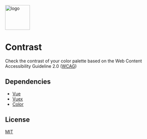 <img src="https://s3-us-west-2.amazonaws.com/s.cdpn.io/1613479/favicon.png" alt="logo" width="80px" height="auto">

# Contrast

Check the contrast of your color palette based on the Web Content Accessibility Guideline 2.0 ([WCAG](https://www.w3.org/TR/UNDERSTANDING-WCAG20/visual-audio-contrast-contrast.html))

## Dependencies

* [Vue](https://www.npmjs.com/package/vue)
* [Vuex](https://www.npmjs.com/package/vuex)
* [Color](https://www.npmjs.com/package/color)

## License

[MIT](https://github.com/VeronQ/contrast-color/blob/master/LICENSE)
